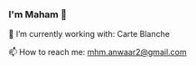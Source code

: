 ### I'm Maham 👋

🔭 I’m currently working with: Carte Blanche

📫 How to reach me: mhm.anwaar2@gmail.com

<!--
**Maham-Anwaar/Maham-Anwaar** is a ✨ _special_ ✨ repository because its `README.md` (this file) appears on your GitHub profile.

Here are some ideas to get you started:

- 🔭 I’m currently working on ...
- 🌱 I’m currently learning ...
- 👯 I’m looking to collaborate on ...
- 🤔 I’m looking for help with ...
- 💬 Ask me about ...
- 📫 How to reach me: ...
- 😄 Pronouns: ...
- ⚡ Fun fact: ...
-->


<!--START_SECTION:waka-->



<!--END_SECTION:waka-->

